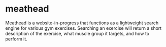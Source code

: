# meathead
Meathead is a website-in-progress that functions as a lightweight search engine for various gym exercises. Searching an exercise will return a short description of the exercise, what muscle group it targets, and how to perform it.
